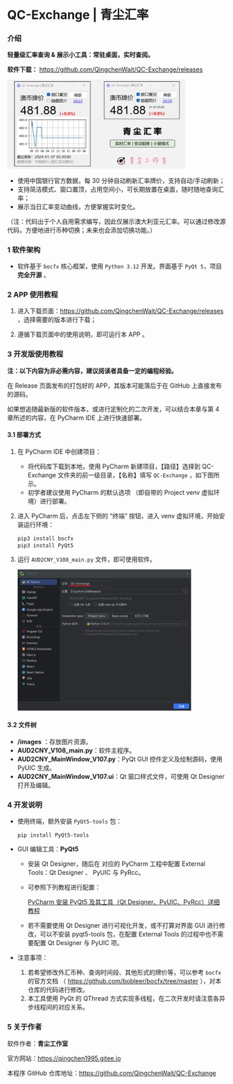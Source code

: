 # QC-Exchange | 青尘汇率

### 介绍

**轻量级汇率查询 & 展示小工具：常驻桌面，实时查阅。**

**软件下载：** https://github.com/QingchenWait/QC-Exchange/releases

<img src="https://github.com/QingchenWait/QC-Exchange/blob/main/images/Guide_1_intro.png?raw=true" alt="1_intro.png" style="zoom: 40%;" />

- 使用中国银行官方数据，每 30 分钟自动刷新汇率牌价，支持自动/手动刷新；
- 支持简洁模式、窗口置顶，占用空间小，可长期放置在桌面，随时随地查询汇率；
- 展示当日汇率变动曲线，方便掌握实时变化。

（注：代码出于个人自用需求编写，因此仅展示澳大利亚元汇率。可以通过修改源代码，方便地进行币种切换；未来也会添加切换功能。）

### 1 软件架构
- 软件基于 ```bocfx``` 核心框架，使用 ```Python 3.12``` 开发。界面基于 ```PyQt 5```，项目 **完全开源** 。

### 2 APP 使用教程
1. 进入下载页面：https://github.com/QingchenWait/QC-Exchange/releases ，选择需要的版本进行下载；
   
2. 遵循下载页面中的使用说明，即可运行本 APP 。

### 3 开发版使用教程
**注：以下内容为非必需内容，建议阅读者具备一定的编程经验。**

在 Release 页面发布的打包好的 APP，其版本可能落后于在 GitHub 上直接发布的源码。

如果想追随最新版的软件版本，或进行定制化的二次开发，可以结合本章与第 4 章所述的内容，在 PyCharm IDE 上进行快速部署。
#### 3.1 部署方式
1. 在 PyCharm IDE 中创建项目：
   - 将代码库下载到本地，使用 PyCharm 新建项目，【路径】选择到 QC-Exchange 文件夹的前一级目录，【名称】填写 ```QC-Exchange``` ，如下图所示。
   - 初学者建议使用 PyCharm 的默认选项 （即自带的 Project venv 虚拟环境）进行部署。
2. 进入 PyCharm 后，点击左下侧的 “终端” 按钮，进入 venv 虚拟环境，开始安装运行环境：
   ```
   pip3 install bocfx
   pip3 install PyQt5
   ```
3. 运行 ```AUD2CNY_V108_main.py``` 文件，即可使用软件。

     <img src="https://github.com/QingchenWait/QC-Exchange/blob/main/images/Guide_2_pycharm.png?raw=true" alt="2_pycharm.png" style="zoom: 40%;" />

#### 3.2 文件树
- **/images** ：存放图片资源。
- **AUD2CNY_V108_main.py**：软件主程序。
- **AUD2CNY_MainWindow_V107.py**：PyQt GUI 控件定义及绘制源码，使用 PyUIC 生成。
- **AUD2CNY_MainWindow_V107.ui**：Qt 窗口样式文件，可使用 Qt Designer 打开及编辑。

### 4 开发说明
- 使用终端，额外安装 ```PyQt5-tools``` 包：
  ```
  pip install PyQt5-tools
  ```
- GUI 编辑工具：**PyQt5**

  - 安装 Qt Designer，随后在 对应的 PyCharm 工程中配置 External Tools：Qt Designer 、 PyUIC 与 PyRcc。

  - 可参照下列教程进行配置：

    [PyCharm 安装 PyQt5 及其工具（Qt Designer、PyUIC、PyRcc）详细教程](https://blog.csdn.net/qq_32892383/article/details/108867482)

  - 若不需要使用 Qt Designer 进行可视化开发，或不打算对界面 GUI 进行修改，可以不安装 pyqt5-tools 包，在配置 External Tools 的过程中也不需要配置 Qt Designer 与 PyUIC 项。
    
- 注意事项：
    1. 若希望修改外汇币种、查询时间段、其他形式的牌价等，可以参考 ```bocfx``` 的官方文档 （ https://github.com/bobleer/bocfx/tree/master ），对本仓库的代码进行修改。
    3. 本工具使用 PyQt 的 QThread 方式实现多线程，在二次开发时请注意各异步线程间的对应关系。
  
### 5 关于作者

软件作者：**青尘工作室**

官方网站：https://qingchen1995.gitee.io

本程序 GitHub 仓库地址：https://github.com/QingchenWait/QC-Exchange
  
